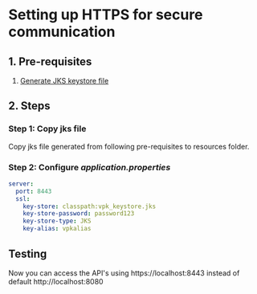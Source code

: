 # Setting up HTTPS for secure communication

## 1. Pre-requisites

1. [Generate JKS keystore file](../../Cryptography/03_keystore.md)

## 2. Steps

### Step 1: Copy jks file

Copy jks file generated from following pre-requisites to resources folder.

### Step 2: Configure *application.properties*

```yaml
server:
  port: 8443
  ssl:
    key-store: classpath:vpk_keystore.jks
    key-store-password: password123
    key-store-type: JKS
    key-alias: vpkalias
```

## Testing

Now you can access the API's using https://localhost:8443 instead of default http://localhost:8080